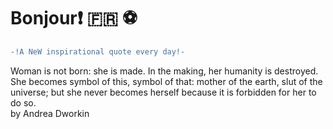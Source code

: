 # Bonjour:exclamation: :fr: :soccer:
``` diff \
-!A NeW inspirational quote every day!- 
```
Woman is not born: she is made. In the making, her humanity is destroyed. She becomes symbol of this, symbol of that: mother of the earth, slut of the universe; but she never becomes herself because it is forbidden for her to do so. \
by Andrea Dworkin